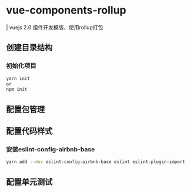 # vue-components-rollup
| vuejs 2.0 组件开发模版，使用rollup打包

## 创建目录结构

###  初始化项目
``` bash
yarn init
or
npm init
```

## 配置包管理

## 配置代码样式

### 安装eslint-config-airbnb-base
``` bash
yarn add --dev eslint-config-airbnb-base eslint eslint-plugin-import
```

## 配置单元测试
